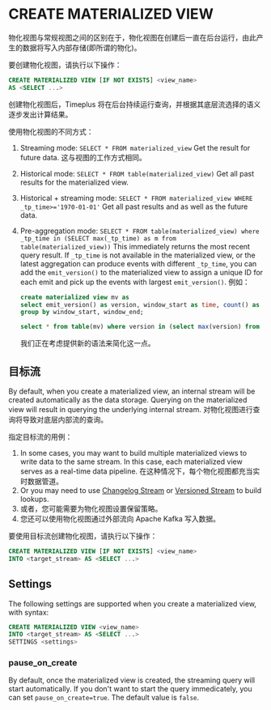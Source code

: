 # CREATE MATERIALIZED VIEW

物化视图与常规视图之间的区别在于，物化视图在创建后一直在后台运行，由此产生的数据将写入内部存储(即所谓的物化)。

要创建物化视图，请执行以下操作：

```sql
CREATE MATERIALIZED VIEW [IF NOT EXISTS] <view_name>
AS <SELECT ...>
```

创建物化视图后，Timeplus 将在后台持续运行查询，并根据其底层流选择的语义逐步发出计算结果。

使用物化视图的不同方式：

1. Streaming mode: `SELECT * FROM materialized_view` Get the result for future data. 这与视图的工作方式相同。
2. Historical mode: `SELECT * FROM table(materialized_view)` Get all past results for the materialized view.
3. Historical + streaming mode: `SELECT * FROM materialized_view WHERE _tp_time>='1970-01-01'` Get all past results and as well as the future data.
4. Pre-aggregation mode: `SELECT * FROM table(materialized_view) where _tp_time in (SELECT max(_tp_time) as m from table(materialized_view))` This immediately returns the most recent query result. If `_tp_time` is not available in the materialized view, or the latest aggregation can produce events with different `_tp_time`, you can add the `emit_version()` to the materialized view to assign a unique ID for each emit and pick up the events with largest `emit_version()`. 例如：

   ```sql
   create materialized view mv as
   select emit_version() as version, window_start as time, count() as n, max(speed_kmh) as h from tumble(car_live_data,10s)
   group by window_start, window_end;

   select * from table(mv) where version in (select max(version) from table(mv));
   ```

   我们正在考虑提供新的语法来简化这一点。

## 目标流

By default, when you create a materialized view, an internal stream will be created automatically as the data storage. Querying on the materialized view will result in querying the underlying internal stream. 对物化视图进行查询将导致对底层内部流的查询。

指定目标流的用例：

1. In some cases, you may want to build multiple materialized views to write data to the same stream. In this case, each materialized view serves as a real-time data pipeline. 在这种情况下，每个物化视图都充当实时数据管道。
2. Or you may need to use [Changelog Stream](proton-create-stream#changelog-stream) or [Versioned Stream](proton-create-stream#versioned-stream) to build lookups.
3. 或者，您可能需要为物化视图设置保留策略。
4. 您还可以使用物化视图通过外部流向 Apache Kafka 写入数据。

要使用目标流创建物化视图，请执行以下操作：

```sql
CREATE MATERIALIZED VIEW [IF NOT EXISTS] <view_name>
INTO <target_stream> AS <SELECT ...>
```

## Settings

The following settings are supported when you create a materialized view, with syntax:

```sql
CREATE MATERIALIZED VIEW <view_name>
INTO <target_stream> AS <SELECT ...>
SETTINGS <settings>
```

### pause_on_create

By default, once the materialized view is created, the streaming query will start automatically. If you don't want to start the query immedicately, you can set `pause_on_create=true`. The default value is `false`.
